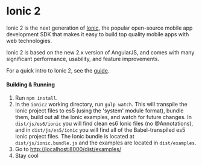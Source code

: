 # Ionic 2

Ionic 2 is the next generation of [Ionic](http://ionicframework.com/), the popular open-source mobile app development SDK that makes it easy to build top quality mobile apps with web technologies.

Ionic 2 is based on the new 2.x version of AngularJS, and comes with many significant performance, usability,
and feature improvements.

For a quick intro to Ionic 2, see the [guide](GUIDE.md).

#### Building & Running

1. Run `npm install`.
2. In the `ionic2` working directory, run `gulp watch`. This will transpile the Ionic project files to es5 (using the 'system' module format), bundle them, build out all the Ionic examples, and watch for future changes.  In `dist/js/es6/ionic` you will find clean es6 Ionic files (no @Annotations), and in `dist/js/es5/ionic` you will find all of the Babel-transpiled es5 Ionic project files. The Ionic bundle is located at `dist/js/ionic.bundle.js` and the examples are located in `dist/examples`.
3. Go to [http://localhost:8000/dist/examples/](http://localhost:8000/dist/examples/)
4. Stay cool
